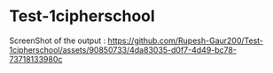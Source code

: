 # Test-1cipherschool
ScreenShot of the output : https://github.com/Rupesh-Gaur200/Test-1cipherschool/assets/90850733/4da83035-d0f7-4d49-bc78-73718133980c
